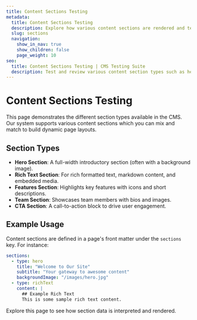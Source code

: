 ```yaml
---
title: Content Sections Testing
metadata:
  title: Content Sections Testing
  description: Explore how various content sections are rendered and tested within the CMS.
  slug: sections
  navigation:
    show_in_nav: true
    show_children: false
    page_weight: 10
seo:
  title: Content Sections Testing | CMS Testing Suite
  description: Test and review various content section types such as hero, rich text, features, and more.
---
```


# Content Sections Testing

This page demonstrates the different section types available in the CMS. Our system supports various content sections which you can mix and match to build dynamic page layouts.

## Section Types

- **Hero Section**: A full-width introductory section (often with a background image).
- **Rich Text Section**: For rich formatted text, markdown content, and embedded media.
- **Features Section**: Highlights key features with icons and short descriptions.
- **Team Section**: Showcases team members with bios and images.
- **CTA Section**: A call-to-action block to drive user engagement.

## Example Usage

Content sections are defined in a page's front matter under the `sections` key. For instance:

```yaml
sections:
  - type: hero
    title: "Welcome to Our Site"
    subtitle: "Your gateway to awesome content"
    backgroundImage: "/images/hero.jpg"
  - type: richText
    content: |
      ## Example Rich Text
      This is some sample rich text content.
```

Explore this page to see how section data is interpreted and rendered. 